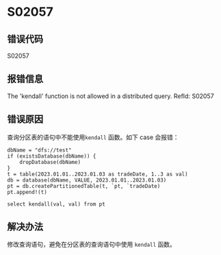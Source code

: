# S02057

## 错误代码

S02057

## 报错信息

The 'kendall' function is not allowed in a distributed query. RefId: S02057

## 错误原因

查询分区表的语句中不能使用`kendall` 函数。如下 case 会报错：

```
dbName = "dfs://test"
if (existsDatabase(dbName)) {
    dropDatabase(dbName)
}
t = table(2023.01.01..2023.01.03 as tradeDate, 1..3 as val)
db = database(dbName, VALUE, 2023.01.01..2023.01.03)
pt = db.createPartitionedTable(t, `pt, `tradeDate)
pt.append!(t)

select kendall(val, val) from pt
```

## 解决办法

修改查询语句，避免在分区表的查询语句中使用 `kendall` 函数。

